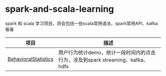 # spark-and-scala-learning

spark 和 scala 学习项目，将会包括一些scala常用语法、spark常用API、kafka等等

| 项目 | 描述 | 
| --- | --- | 
| [BehavioralStatistics](./spark-learning/BehavioralStatistics) | 用户行为统计demo，统计一段时间内的点击行为，涉及到spark streaming、kafka、hdfs |